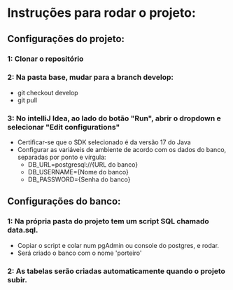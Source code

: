 
# Instruções para rodar o projeto:

## Configurações do projeto:

### 1: Clonar o repositório
### 2: Na pasta base, mudar para a branch develop:
 - git checkout develop
 - git pull
### 3: No intelliJ Idea, ao lado do botão "Run", abrir o dropdown e selecionar "Edit configurations"
 - Certificar-se que o SDK selecionado é da versão 17 do Java
 - Configurar as variáveis de ambiente de acordo com os dados do banco, separadas por ponto e vírgula:
   - DB_URL=postgresql://{URL do banco}
   - DB_USERNAME={Nome do banco}
   - DB_PASSWORD={Senha do banco}

## Configurações do banco:

### 1: Na própria pasta do projeto tem um script SQL chamado data.sql. 
 - Copiar o script e colar num pgAdmin ou console do postgres, e rodar.
 - Será criado o banco com o nome 'porteiro'

### 2: As tabelas serão criadas automaticamente quando o projeto subir.